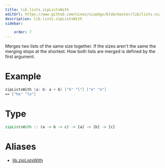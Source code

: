 ```yaml
---
title: lib.lists.zipListsWith
editUrl: https://www.github.com/nixos/nixpkgs/blob/master/lib/lists.nix#L613C5
description: lib.lists.zipListsWith
sidebar:

    order: 7
---
```


Merges two lists of the same size together. If the sizes aren't the same
the merging stops at the shortest. How both lists are merged is defined
by the first argument.

# Example

```nix
zipListsWith (a: b: a + b) ["h" "l"] ["e" "o"]
=> ["he" "lo"]
```

# Type

```haskell
zipListsWith :: (a -> b -> c) -> [a] -> [b] -> [c]
```


# Aliases

- [lib.zipListsWith](reference/lib/lib-zipListsWith)


